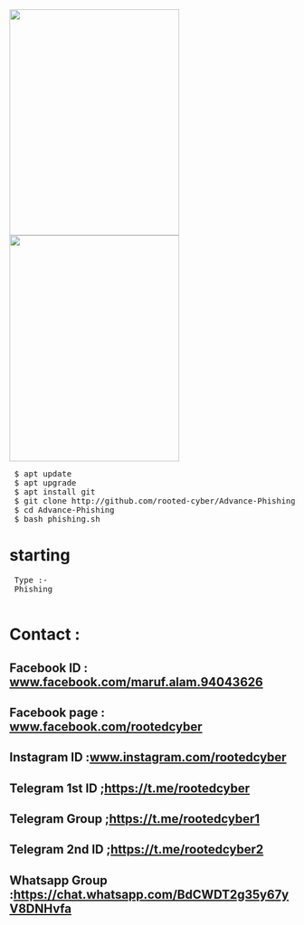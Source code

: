 <img src="https://github.com/rooted-cyber/Advance-Phishing/raw/master/images/a1.png" style="width:300px;height:400px;">
<img src="https://github.com/rooted-cyber/Advance-Phishing/raw/master/images//a2.png" style="width:300px;height:400px;">

<pre>
 $ apt update
 $ apt upgrade
 $ apt install git
 $ git clone http://github.com/rooted-cyber/Advance-Phishing
 $ cd Advance-Phishing
 $ bash phishing.sh </pre>

 
 
 # starting
 
 <pre> Type :-
 Phishing
 </pre>

  
 # Contact :
 
 ## Facebook ID : <b>www.facebook.com/maruf.alam.94043626</b>
 
 ## Facebook page : <b>www.facebook.com/rootedcyber</b>
 
 ## Instagram ID :<b>www.instagram.com/rootedcyber</b>

 ## Telegram 1st ID ;<b>https://t.me/rootedcyber</b>
 
 ## Telegram Group ;<b>https://t.me/rootedcyber1</b>
 
 ## Telegram 2nd ID ;<b>https://t.me/rootedcyber2</b>
 
 ## Whatsapp Group :<b>https://chat.whatsapp.com/BdCWDT2g35y67yV8DNHvfa</b>
 
 